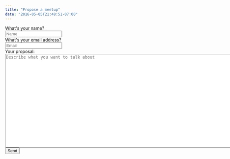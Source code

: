 ```yaml
---
title: "Propose a meetup"
date: "2016-05-05T21:48:51-07:00"
---
```


<form action="https://formspree.io/apresstats@gmail.com" method="POST">
  <label for="name">What's your name? </label><br>
  <input type="text" name="name" required="required" placeholder="Name"><br>
  <label for="email">What's your email address? </label><br>
  <input type="email" name="_replyto" required="required" placeholder="Email"><br>
  <label for="message">Your proposal:</label><br>
  <textarea cols="100" rows="20" name="message" id="message" required="required" class="form-control" placeholder="Describe what you want to talk about"></textarea>
  <input type="hidden" name="_next" value="/html/thanks.html" /><br>
  <button type="submit" class="btn">
    <i class="fa fa-send fa-lg" aria-hidden="true"></i> Send
  </button>
  <input type="hidden" name="_subject" value="Website message" />
  <input type="text" name="_gotcha" style="display:none" />
</form>
